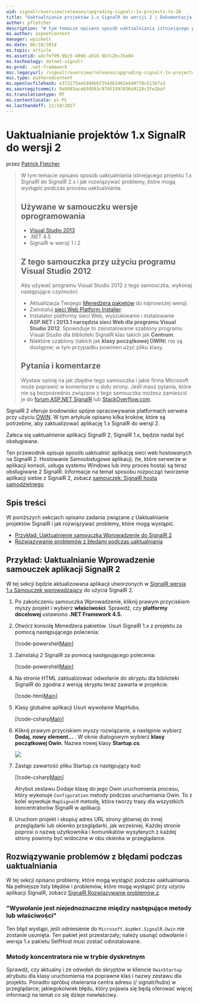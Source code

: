 ```yaml
---
uid: signalr/overview/releases/upgrading-signalr-1x-projects-to-20
title: "Uaktualnianie projektów 1.x SignalR do wersji 2 | Dokumentacja firmy Microsoft"
author: pfletcher
description: "W tym temacie opisano sposób uaktualniania istniejącego projektu 1.x SignalR do SignalR 2.x i jak rozwiązywać problemy, które mogą wystąpić podczas procesu uaktualniania..."
ms.author: aspnetcontent
manager: wpickett
ms.date: 06/10/2014
ms.topic: article
ms.assetid: adcfef99-9bc5-489d-a91b-9b7c2bc35e04
ms.technology: dotnet-signalr
ms.prod: .net-framework
msc.legacyurl: /signalr/overview/releases/upgrading-signalr-1x-projects-to-20
msc.type: authoredcontent
ms.openlocfilehash: e372275ae5dd4bbf354db2d02e4407f8c513b7a3
ms.sourcegitcommit: 9a9483aceb34591c97451997036a9120c3fe2baf
ms.translationtype: MT
ms.contentlocale: pl-PL
ms.lasthandoff: 11/10/2017
---
```

<a name="upgrading-signalr-1x-projects-to-version-2"></a>Uaktualnianie projektów 1.x SignalR do wersji 2
====================
przez [Patrick Fletcher](https://github.com/pfletcher)

> W tym temacie opisano sposób uaktualniania istniejącego projektu 1.x SignalR do SignalR 2.x i jak rozwiązywać problemy, które mogą wystąpić podczas procesu uaktualniania.
> 
> ## <a name="software-versions-used-in-the-tutorial"></a>Używane w samouczku wersje oprogramowania
> 
> 
> - [Visual Studio 2013](https://www.microsoft.com/visualstudio/eng/2013-downloads)
> - .NET 4.5
> - SignalR w wersji 1 i 2
>   
> 
> 
> ## <a name="using-visual-studio-2012-with-this-tutorial"></a>Z tego samouczka przy użyciu programu Visual Studio 2012
> 
> 
> Aby używać programu Visual Studio 2012 z tego samouczka, wykonaj następujące czynności:
> 
> - Aktualizacja Twojego [Menedżera pakietów](http://docs.nuget.org/docs/start-here/installing-nuget) do najnowszej wersji.
> - Zainstaluj [sieci Web Platform Installer](https://www.microsoft.com/web/downloads/platform.aspx).
> - Instalator platformy sieci Web, wyszukiwanie i instalowanie **ASP.NET i 2013.1 narzędzia sieci Web dla programu Visual Studio 2012**. Spowoduje to zainstalowanie szablony programu Visual Studio dla biblioteki SignalR klas takich jak **Centrum**.
> - Niektóre szablony (takich jak **klasy początkowej OWIN**) nie są dostępne; w tym przypadku powinien użyć pliku klasy.
> 
> 
> ## <a name="questions-and-comments"></a>Pytania i komentarze
> 
> Wystaw opinię na jak zbędne tego samouczka i jakie firma Microsoft może poprawić w komentarze u dołu strony. Jeśli masz pytania, które nie są bezpośrednio związane z tego samouczka możesz zamieścić je do [forum ASP.NET SignalR](https://forums.asp.net/1254.aspx/1?ASP+NET+SignalR) lub [StackOverflow.com](http://stackoverflow.com/).


SignalR 2 oferuje środowisko spójne opracowywanie platformach serwera przy użyciu [OWIN](http://owin.org). W tym artykule opisano kilka kroków, które są potrzebne, aby zaktualizować aplikację 1.x SignalR do wersji 2.

Zaleca się uaktualnienie aplikacji SignalR 2, SignalR 1.x, będzie nadal być obsługiwane.

Ten przewodnik opisuje sposób uaktualnić aplikację sieci web hostowanych na SignalR 2. Hostowanie Samoobsługowe aplikacji, (te, które serwerze w aplikacji konsoli, usługa systemu Windows lub inny proces hosta) są teraz obsługiwane 2 SignalR. Informacje na temat sposobu rozpocząć tworzenie aplikacji siebie z SignalR 2, zobacz [samouczek: SignalR hosta samodzielnego](../deployment/tutorial-signalr-self-host.md).

## <a name="contents"></a>Spis treści

W poniższych sekcjach opisano zadania związane z Uaktualnianie projektów SignalR i jak rozwiązywać problemy, które mogą wystąpić.

- [Przykład: Uaktualnienie samouczka Wprowadzenie do SignalR 2](#example)
- [Rozwiązywanie problemów z błędami podczas uaktualniania](#troubleshooting)

<a id="example"></a>

## <a name="example-upgrading-the-getting-started-tutorial-application-to-signalr-2"></a>Przykład: Uaktualnianie Wprowadzenie samouczek aplikacji SignalR 2

W tej sekcji będzie aktualizowana aplikacji utworzonych w [SignalR wersja 1.x Samouczek wprowadzający](../older-versions/index.md) do użycia SignalR 2.

1. Po zakończeniu samouczka Wprowadzenie, kliknij prawym przyciskiem myszy projekt i wybierz **właściwości**. Sprawdź, czy **platformy docelowej** ustawiono **.NET Framework 4.5.**
2. Otwórz konsolę Menedżera pakietów. Usuń SignalR 1.x z projektu za pomocą następującego polecenia:

    [!code-powershell[Main](upgrading-signalr-1x-projects-to-20/samples/sample1.ps1)]
3. Zainstaluj 2 SignalR za pomocą następującego polecenia:

    [!code-powershell[Main](upgrading-signalr-1x-projects-to-20/samples/sample2.ps1)]
4. Na stronie HTML zaktualizować odwołanie do skryptu dla biblioteki SignalR do zgodna z wersją skryptu teraz zawarta w projekcie.

    [!code-html[Main](upgrading-signalr-1x-projects-to-20/samples/sample3.html)]
5. Klasy globalne aplikacji Usuń wywołanie MapHubs.

    [!code-csharp[Main](upgrading-signalr-1x-projects-to-20/samples/sample4.cs)]
6. Kliknij prawym przyciskiem myszy rozwiązanie, a następnie wybierz **Dodaj**, **nowy element...** . W oknie dialogowym wybierz **klasy początkowej Owin**. Nazwa nowej klasy **Startup.cs**.

    ![](upgrading-signalr-1x-projects-to-20/_static/image1.png)
7. Zastąp zawartość pliku Startup.cs następujący kod:

    [!code-csharp[Main](upgrading-signalr-1x-projects-to-20/samples/sample5.cs)]

    Atrybut zestawu Dodaje klasę do jego Owin uruchomienia procesu, który wykonuje `Configuration` metody podczas uruchamiania Owin. To z kolei wywołuje `MapSignalR` metodę, która tworzy trasy dla wszystkich koncentratorów SignalR w aplikacji.
8. Uruchom projekt i skopiuj adres URL strony głównej do innej przeglądarki lub okienko przeglądarki, jak wcześniej. Każdej stronie poprosi o nazwę użytkownika i komunikatów wysyłanych z każdej strony powinny być widoczne w obu okienka w przeglądarce.

<a id="troubleshooting"></a>

## <a name="troubleshooting-errors-encountered-during-upgrading"></a>Rozwiązywanie problemów z błędami podczas uaktualniania

W tej sekcji opisano problemy, które mogą wystąpić podczas uaktualniania. Na pełniejsze listy błędów i problemów, które mogą wystąpić przy użyciu aplikacji SignalR, zobacz [SignalR Rozwiązywanie problemów z](../testing-and-debugging/troubleshooting.md).

### <a name="the-call-is-ambiguous-between-the-following-methods-or-properties"></a>"Wywołanie jest niejednoznaczne między następujące metody lub właściwości"

Ten błąd wystąpi, jeśli odniesienie do `Microsoft.AspNet.SignalR.Owin` nie zostanie usunięta. Ten pakiet jest przestarzały; należy usunąć odwołanie i wersja 1.x pakietu SelfHost musi zostać odinstalowane.

### <a name="hub-methods-fail-silently"></a>Metody koncentratora nie w trybie dyskretnym

Sprawdź, czy aktualny i że odwołań do skryptów w kliencie `OwinStartup` atrybutu dla klasy uruchomienia ma poprawne klas i nazwy zestawu dla projektu. Ponadto spróbuj otwierania centra adresu (/ signalr/hubs) w przeglądarce; jakiegokolwiek błędu, który pojawia się będą oferować więcej informacji na temat co się dzieje niewłaściwy.
